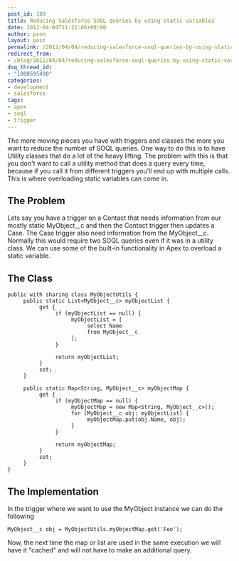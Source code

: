 ```yaml
---
post_id: 189
title: Reducing Salesforce SOQL queries by using static variables
date: 2012-04-04T11:21:06+00:00
author: pcon
layout: post
permalink: /2012/04/04/reducing-salesforce-soql-queries-by-using-static-variables/
redirect_from:
- /blog/2012/04/04/reducing-salesforce-soql-queries-by-using-static-variables/
dsq_thread_id:
- "1800595490"
categories:
- development
- salesforce
tags:
- apex
- soql
- trigger
---
```

The more moving pieces you have with triggers and classes the more you want to reduce the number of SOQL queries. One way to do this is to have Utility classes that do a lot of the heavy lifting. The problem with this is that you don't want to call a utility method that does a query every time, because if you call it from different triggers you'll end up with multiple calls.  This is where overloading static variables can come in.

## The Problem

Lets say you have a trigger on a Contact that needs information from our mostly static MyObject\_\_c and then the Contact trigger then updates a Case.  The Case trigger also need information from the MyObject\_\_c.  Normally this would require two SOQL queries even if it was in a utility class.  We can use some of the built-in functionality in Apex to overload a static variable.

<!--more-->

## The Class
```apex
public with sharing class MyObjectUtils {
     public static List<MyObject__c> myObjectList {
          get {
               if (myObjectList == null) {
                    myObjectList = [
                         select Name
                         from MyObject__c
                    ];
               }

               return myObjectList;
          }
          set;
     }

     public static Map<String, MyObject__c> myObjectMap {
          get {
               if (myObjectMap == null) {
                    myObjectMap = new Map<String, MyObject__c>();
                    for (MyObject__c obj: myObjectList) {
                         myObjectMap.put(obj.Name, obj);
                    }
               }

               return myObjectMap;
          }
          set;
     }
}
```

## The Implementation

In the trigger where we want to use the MyObject instance we can do the following

```apex
MyObject__c obj = MyObjectUtils.myObjectMap.get('Foo');
```

Now, the next time the map or list are used in the same execution we will have it "cached" and will not have to make an additional query.